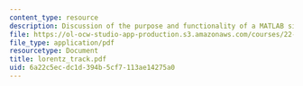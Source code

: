 ```yaml
---
content_type: resource
description: Discussion of the purpose and functionality of a MATLAB simulation.
file: https://ol-ocw-studio-app-production.s3.amazonaws.com/courses/22-611j-introduction-to-plasma-physics-i-fall-2003/6a22c5ecdc1d394b5cf7113ae14275a0_lorentz_track.pdf
file_type: application/pdf
resourcetype: Document
title: lorentz_track.pdf
uid: 6a22c5ec-dc1d-394b-5cf7-113ae14275a0
---
```

